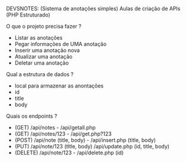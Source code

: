 DEVSNOTES: (Sistema de anotações simples)
Aulas de criação de APIs (PHP Estruturado)

O que o projeto precisa fazer ?
- Listar as anotações
- Pegar informações de UMA anotação
- Inserir uma anotação nova
- Atualizar uma anotação
- Deletar uma anotação

Qual a estrutura de dados ?
- local para armazenar as anontações
- id
- title
- body

Quais os endpoints ?
- (GET) /api/notes - /api/getall.php
- (GET) /api/notes/123 - /api/get.php?123
- (POST) /api/note (title, body) - /api/insert.php (title, body)
- (PUT) /api/note/123 (tltle, body) /api/update.php (id, title, body)
- (DELETE) /api/note/123 - /api/delete.php (id)